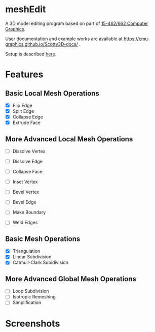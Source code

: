 # meshEdit

A 3D model editing program based on part of  [15-462/662 Computer Graphics](http://15462.courses.cs.cmu.edu).

User documentation and example works are available at https://cmu-graphics.github.io/Scotty3D-docs/ .

Setup is described [here](https://github.com/eqdiag/myScotty3d/tree/main#readme).


# Features
## Basic Local Mesh Operations
- [x] Flip Edge
- [x] Split Edge
- [x] Collapse Edge
- [x] Extrude Face
## More Advanced Local Mesh Operations
- [ ] Dissolve Vertex
- [ ] Dissolve Edge
- [ ] Collapse Face
- [ ] Inset Vertex
- [ ] Bevel Vertex
- [ ] Bevel Edge
- [ ] Make Boundary
- [ ] Weld Edges




## Basic Mesh Operations
- [x] Triangulation
- [x] Linear Subdivision
- [x] Catmull-Clark Subidivision
## More Advanced Global Mesh Operations
- [ ] Loop Subdivision
- [ ] Isotropic Remeshing
- [ ] Simplification

# Screenshots

